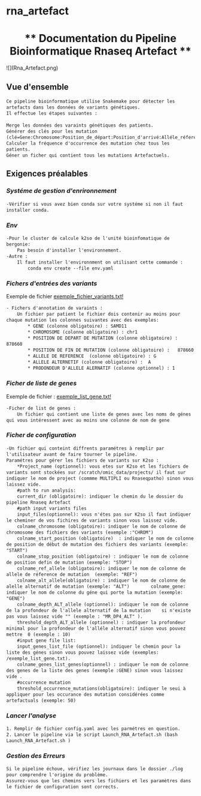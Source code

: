 # rna_artefact
<div align="center">
<h1>** Documentation du Pipeline Bioinformatique Rnaseq Artefact **</h1>
</div>
![](Rna_Artefact.png)

## **Vue d'ensemble**
    Ce pipeline bioinformatique utilise Snakemake pour détecter les artefacts dans les données de variants génétiques.
    Il effectue les étapes suivantes :

    Merge les données des varaints génétiques des patients.
    Générer des clés pour les mutation (clé=Gene:Chromosome:Position_de_départ:Position_d'arrivé:Alléle_réference:Alléle_alternative:).
    Calculer la fréquence d'occurrence des mutation chez tous les patients.
    Géner un ficher qui contient tous les mutations Artefactuels.

## **Exigences préalables**
### ***Systéme de gestion d'enrironnement***
    -Vérifier si vous avez bien conda sur votre systéme si non il faut installer conda.
### ***Env***
    -Pour le cluster de calcule k2so de l'unité bioinfomatique de bergonie:
        Pas besoin d'installer l'environnement.
    -Autre :
        Il faut installer l'environnment on utilisant cette commande :
            conda env create --file env.yaml
### ***Fichers d'entrées des variants***    
Exemple de fichier [exemple_fichier_variants.txt!](exemples/exemple_fichier_variants.txt)

    - Fichers d'annotation de varaints : 
        Un fichier par patient le fichier dois contenir au moins pour chaque mutation les colonnes suivantes avec des exemples:
            * GENE (colonne obligatoire) : SAMD11
            * CHROMOSOME (colonne obligatoire) : chr1
            * POSITION DE DEPART DE MUTATION (colonne obligatoire) : 878660
            * POSITION DE FIN DE MUTATION (colonne obligatoire) :   878660 
            * ALLELE DE REFERENCE  (colonne obligatoire) : G
            * ALLELE ALTERNETIF (colonne obligatoire) :  A
            * PRODONDEUR D'ALLELE ALERNATIF (colonne optionnel) : 1   
### ***Ficher de liste de genes*** 
Exemple de fichier : [exemple_list_gene.txt!](exemples/exemple_list_gene.txt)

    -Ficher de list de genes :
        Un fichier qui contient une liste de genes avec les noms de génes qui vous intéressent avec au moins une colonne de nom de gene
### ***Ficher de configuration***

    -Un fichier qui conteint diffrents paramétres à remplir par l'utilisateur avant de faire tourner le pipeline.
    Paramétres pour gérer les fichiers de variants sur K2so :
        *Project_name (optionnel): vous etes sur K2so et les fichiers de variants sont stockées sur /scratch/omic_data/projects/ il faut sur indiquer le nom de project (commme MULTIPLI ou Rnaseqpatho) sinon vous laissez vide.
        #path to run analysis:
        current_dir (obligatoire): indiquer le chemin du le dossier du pipeline Rnaseq Artefact
        #path input variants files
        input_files(optionnel): vous n'étes pas sur K2so il faut indiquer le cheminer de vos fichires de variants sinon vous laissez vide.
        colname_chromosome (obligatoire): indiquer le nom de colonne de chromosome des fichiers des variants (exemple :"CHROM")
        colname_start_position (obligatoire)  : indiquer le nom de colonne de position de début de mutation des fichiers des variants (exemple: "START")
        colname_stop_position (obligatoire) : indiquer le nom de colonne de position defin de mutation (exemple: "STOP")
        colname_ref_allele (obligatoire): indiquer le nom de colonne de allele de réference de mutation  (exemple: "REF")
        colname_alt_allele(obligatoire) : indiquer le nom de colonne de alelle alternatif de mutation (exemple: "ALT")        colname_gene: indiquer le nom de colonne du géne qui porte la mutation (exemple: "GENE")
        colname_depth_ALT_allele (optionnel): indiquer le nom de colonne de la profondeur de l'allele alternatif de la mutation    si n'existe pas vous laissez vide "" (exemple : "MR_DP4_ALT" ).
        threshold_depth_ALT_allele (optionnel) : indiquer la profondeur minimal pour la profondeur de l'alléle alternatif sinon vous pouvez mettre  0 (exemple : 10)
        #input gene file list:
        input_genes_list_file (optionnel): indiquer le chemin pour la liste des génes sinon vous pouvez laissez vide (exemples: /exemple_list_gene.txt).
        colname_genes_list_genes(optionnel) : indiquer le nom de colonne des genes de la liste des genes (exemple :GENE) sinon vous laissez vide . 
        #occurrence mutation
        threshold_occurrence_mutations(obligatoire): indiquer le seui à appliquer pour les occurance des mutation considérées comme artefactuals (exemple: 50)
### ***Lancer l'analyse***
    1. Remplir de fichier config.yaml avec les parmétres en question.
    2. Lancer le pipeline via le script Launch_RNA_Artefact.sh (bash  Launch_RNA_Artefact.sh )

### ***Gestion des Erreurs***
    Si le pipeline échoue, vérifiez les journaux dans le dossier ./log pour comprendre l'origine du problème.
    Assurez-vous que les chemins vers les fichiers et les paramètres dans le fichier de configuration sont corrects.



